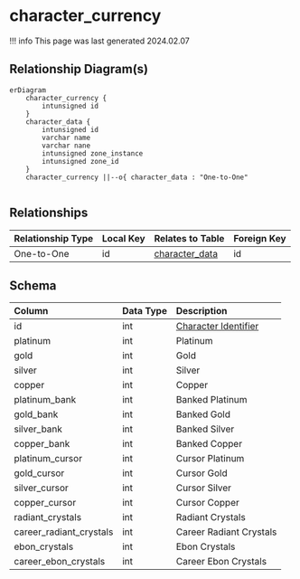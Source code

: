 # character_currency

!!! info
	This page was last generated 2024.02.07

## Relationship Diagram(s)

```mermaid
erDiagram
    character_currency {
        intunsigned id
    }
    character_data {
        intunsigned id
        varchar name
        varchar nane
        intunsigned zone_instance
        intunsigned zone_id
    }
    character_currency ||--o{ character_data : "One-to-One"


```


## Relationships

| Relationship Type | Local Key | Relates to Table | Foreign Key |
| :--- | :--- | :--- | :--- |
| One-to-One | id | [character_data](../../schema/characters/character_data.md) | id |


## Schema

| Column | Data Type | Description |
| :--- | :--- | :--- |
| id | int | [Character Identifier](character_data.md) |
| platinum | int | Platinum |
| gold | int | Gold |
| silver | int | Silver |
| copper | int | Copper |
| platinum_bank | int | Banked Platinum |
| gold_bank | int | Banked Gold |
| silver_bank | int | Banked Silver |
| copper_bank | int | Banked Copper |
| platinum_cursor | int | Cursor Platinum |
| gold_cursor | int | Cursor Gold |
| silver_cursor | int | Cursor Silver |
| copper_cursor | int | Cursor Copper |
| radiant_crystals | int | Radiant Crystals |
| career_radiant_crystals | int | Career Radiant Crystals |
| ebon_crystals | int | Ebon Crystals |
| career_ebon_crystals | int | Career Ebon Crystals |

